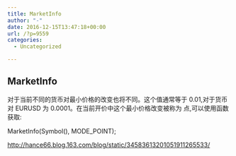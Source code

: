```yaml
---
title: MarketInfo
author: "-"
date: 2016-12-15T13:47:18+00:00
url: /?p=9559
categories:
  - Uncategorized

---
```

## MarketInfo

  对于当前不同的货币对最小价格的改变也将不同。这个值通常等于 0.01,对于货币对 EURUSD 为 0.0001。在当前开价中这个最小价格改变被称为 点,可以使用函数获取:

MarketInfo(Symbol(), MODE_POINT);


http://hance66.blog.163.com/blog/static/34583613201051911265533/